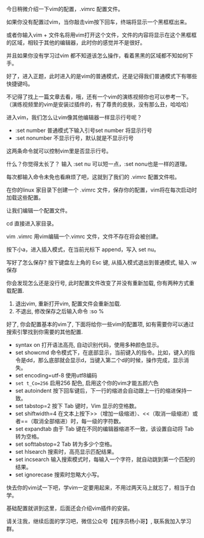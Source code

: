 
今日稍微介绍一下vim的配置，.vimrc 配置文件。

如果你没有配置过vim，当你敲击vim按下回车，终端将显示一个黑框框出来。

或者你输入vim + 文件名将用vim打开这个文件，文件的内容将显示在这个黑框框的区域，相较于其他的编辑器，此时你的感觉并不是很好。

并且如果你没有学习过vim 都不知道该怎么操作，看着黑黑的区域都不知如何下手。

好了，进入正题，此时进入的是vim的普通模式，还是记得我们普通模式下有哪些快捷键吗。

不记得了找上一篇文章去看，哦，还有一个vim的演练视频你也可以参考一下。（演练视频里的vim是安装过插件的，有了尊贵的皮肤，没有那么丑，哈哈哈）

进入vim，我们怎么让vim像其他编辑器一样显示行号呢？

- :set number 普通模式下输入引号set number 将显示行号
- :set nonumber 不显示行号，默认就是不显示行号

这两条命令就可以控制vim里是否显示行号。

什么？你觉得太长了？ 输入 :set nu 可以短一点，:set nonu也是一样的道理。

每次都输入命令未免也看麻烦了吧，这就到了我们的 .vimrc 配置文件啦。

在你的linux 家目录下创建一个 .vimrc 文件，保存你的配置，vim将在每次启动时加载这些配置。

让我们编辑一个配置文件。

cd 直接进入家目录。

vim .vimrc 用vim编辑一个.vimrc 文件，文件不存在将会被创建。

按下小a，进入插入模式，在当前光标下 append，写入 set nu。

写好了怎么保存? 按下键盘左上角的 Esc 键, 从插入模式退出到普通模式, 输入 :w  保存

你会发现怎么还是没行号, 此时配置文件改变了并没有重新加载, 你有两种方式重载配置.

1. 退出vim, 重新打开vim, 配置文件会重新加载.
2. 不退出, 修改保存之后输入命令 :so %

好了, 你会配置基本的vim了, 下面将给你一些vim的配置项, 如有需要你可以通过搜索引擎找到你需要的其他配置.

- syntax on 打开语法高亮, 自动识别代码，使用多种颜色显示。
- set showcmd 命令模式下，在底部显示，当前键入的指令。比如，键入的指令是dd，那么底部就会显示d，当键入第二个d的时候，操作完成，显示消失。
- set encoding=utf-8 使用utf8编码
- `set t_Co=256` 启用256 配色, 启用这个你的vim才能五颜六色
- set autoindent 按下回车键后，下一行的缩进会自动跟上一行的缩进保持一致。
- set tabstop=2 按下 Tab 键时，Vim 显示的空格数。
- set shiftwidth=4 在文本上按下>>（增加一级缩进）、<<（取消一级缩进）或者==（取消全部缩进）时，每一级的字符数。
- set expandtab 由于 Tab 键在不同的编辑器缩进不一致，该设置自动将 Tab 转为空格。
- set softtabstop=2 Tab 转为多少个空格。
- set hlsearch 搜索时，高亮显示匹配结果。
- set incsearch  输入搜索模式时，每输入一个字符，就自动跳到第一个匹配的结果。
- set ignorecase 搜索时忽略大小写。

快去你的vim试一下吧，学vim一定要用起来，不用过两天马上就忘了，相当于白学。

基础配置就讲到这里，后面还会介绍vim插件的安装。

请关注我，继续后面的学习吧，微信公众号【程序员杨小哥】, 联系我加入学习群。
